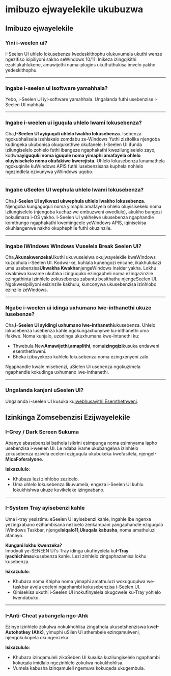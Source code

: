 # **imibuzo ejwayelekile ukubuzwa**

## **Imibuzo ejwayelekile**

### **Yini i-weelen ui?**

I-Seelen UI uhlelo lokusebenza lwedeskithophu olukuvumela ukuthi wenze ngezifiso isipiliyoni sakho seWindows 10/11. Inikeza izingqikithi ezahlukahlukene, amawijethi nama-plugins ukuthuthukisa imvelo yakho yedeskithophu.

***

### **Ingabe i-seelen ui isoftware yamahhala?**

Yebo, i-Seelen UI iyi-software yamahhala. Ungalanda futhi usebenzise i-Seelen UI mahhala.

***

### **Ingabe i-weelen ui iguqula uhlelo lwami lokusebenza?**

Cha,**I-Seelen UI ayiguquli uhlelo lwakho lokusebenza**. Isebenza ngokubhalisela izehlakalo zomdabu ze-Windows 'futhi zizitolika njengoba kudingeka ukubonisa okuqukethwe okufanele. I-Seelen UI ifunda izilungiselelo zohlelo futhi ibangeze ngaphakathi kwezilungiselelo zayo, kodwa**ayiguquki noma iguqule noma yimaphi amafayela ohlelo oluyisisekelo noma okufakiwe kwerejista**. Uhlelo lokusebenza lunamathela ngokuqinile kuWindows APIS futhi lusebenzisana kuphela nohlelo ngezindlela ezivunywa yiWindows uqobo.

***

### **Ingabe uSeelen UI wephula uhlelo lwami lokusebenza?**

Cha,**I-Seelen UI ayikwazi ukwephula uhlelo lwakho lokusebenza**. Njengoba kungaguquli noma yimaphi amafayela ohlelo oluyisisekelo noma izilungiselelo (njengoba kuchaziwe embuzweni owedlule), akukho bungozi bokulimaza i-OS yakho. I-Seelen UI yakhelwe ukusebenza ngaphandle komthungo ngaphakathi kwemingcele yeWindows APIS, iqinisekisa okuhlangenwe nakho okuphephile futhi okuzinzile.

***

### **Ingabe iWindows Windows Vuselela Break Seelen UI?**

Cha,**Akunakwenzeka**Ukuthi ukuvuselelwa okujwayelekile kweWindows kuzophula i-Seelen UI. Kodwa-ke, kuhlala kunengozi encane, ikakhulukazi uma usebenzisa**Ukwakha Kwakha**njengeWindows Insider yakha. Lokhu kwakhiwa kuvame ukufaka izinguquko ezingapheli noma ezingazinzile ezingathinta izinhlelo zokusebenza zabantu besithathu njengeSeelen UI. Ngokwesipiliyoni esizinzile kakhulu, kunconywa ukusebenzisa izinhlobo ezinzile zeWindows.

***

### **Ngabe i-weelen ui idinga uxhumano lwe-inthanethi ukuze lusebenze?**

Cha,**I-Seelen UI ayidingi uxhumano lwe-inthanethi**ukusebenza. Uhlelo lokusebenza lusebenza kahle ngokungaxhunyiwe ku-inthanethi uma ifakiwe. Noma kunjalo, uzodinga ukuxhumana kwe-Intanethi ku:

* Thwebula New**Amawijethi**,**amaplithi**, noma**izingqizi**kusuka endaweni esemthethweni.
* Bheka izibuyekezo kuhlelo lokusebenza noma ezingxenyeni zalo.

Ngaphandle kwale misebenzi, uSielen Ui usebenza ngokuzimela ngaphandle kokudinga uxhumano lwe-inthanethi.

***

### **Ungalanda kanjani uSeelen UI?**

Ungalanda i-seelen UI kusuka ku[Iwebhusayithi Esemthethweni](https://seelen.io).

## **Izinkinga Zomsebenzisi Ezijwayelekile**

### **I-Grey / Dark Screen Sukuma**

Abanye abasebenzisi bathola isikrini esimpunga noma esimnyama lapho usebenzisa i-weelen UI. Le ndaba ivame ukubangelwa izinhlelo zokusebenza ezivela eceleni eziguqula ukubukeka kwefasitela, njenge**I-MicaFoferalyone**.

**Isixazululo**:

* Khubaza lezi zinhlobo zezicelo.
* Uma uhlelo lokusebenza likuvumela, engeza i-Seelen UI kuhlu lokukhishwa ukuze kuvikeleke izingxabano.

***

### **I-System Tray ayisebenzi kahle**

Uma i-tray yesistimu eSeelen UI ayisebenzi kahle, ingahle ibe ngenxa yezingxabano ezihambisana nezicelo zenkampani yangaphandle eziguqula iWindows Taskbar, njenge**Isiqalo11**,**Ukuqala kabusha**, noma amathuluzi afanayo.

**Kungani lokhu kwenzeka?**\
Imodyuli ye-SENEEN UI's Tray idinga ukufinyelela ku**I-Tray iyachichima**ukusebenza kahle. Lezi zinhlelo zingaphazamisa lokhu kusebenza.

**Isixazululo**:

* Khubaza noma Khipha noma yimaphi amathuluzi wokuguqulwa we-taskbar avela eceleni ngaphambi kokusebenzisa i-Seelen UI.
* Qinisekisa ukuthi i-Seelen UI inokufinyelela okugcwele ku-Tray yohlelo lwendabuko.

***

### **I-Anti-Cheat yabangela ngo-Ahk**

Ezinye izinhlelo zokulwa nokukhohlisa zingathola ukusetshenziswa kwe**I-Autohotkey (Ahk)**, yimuphi uSilen UI athembele ezinqamulweni, njengokukopela okungenzeka.

**Isixazululo**:

* Khubaza izinqamuleli zikaSeben UI kusuka kuzilungiselelo ngaphambi kokuqala imidlalo ngezinhlelo zokulwa nokukhohlisa.
* Vumela kabusha izinqamuleli ngemuva kokuqeda ukugembula.
